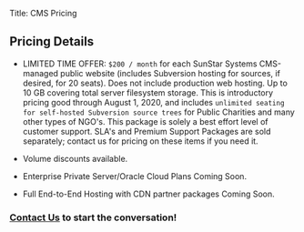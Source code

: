 Title: CMS Pricing

## Pricing Details

- LIMITED TIME OFFER: `$200 / month` for each SunStar Systems CMS-managed public website (includes Subversion hosting for sources, if desired, for 20 seats).  Does not include production web hosting.  Up to 10 GB covering total server filesystem storage.  This is introductory pricing good through August 1, 2020, and includes `unlimited seating for self-hosted Subversion source trees` for Public Charities and many other types of NGO's.  This package is solely a best effort level of customer support.  SLA's and Premium Support Packages are sold separately; contact us for pricing on these items if you need it.

- Volume discounts available.

- Enterprise Private Server/Oracle Cloud Plans Coming Soon.

- Full End-to-End Hosting with CDN partner packages Coming Soon.

### [Contact Us](/contact) to start the conversation!

